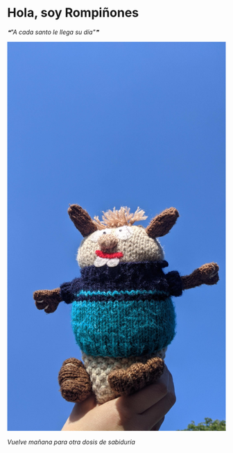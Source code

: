 # Hola, soy Rompiñones

<!--STARTS_HERE_QUOTE_README-->
<i>❝"A cada santo le llega su día"❞</i>
<!--ENDS_HERE_QUOTE_README-->

<!--START_SECTION:update_image-->
![alt text](https://raw.githubusercontent.com/focaalvarez/rompinones/main/.github/images/IMG_20220430_182213.jpg?raw=true)
<!--END_SECTION:update_image-->

*Vuelve mañana para otra dosis de sabiduría*
